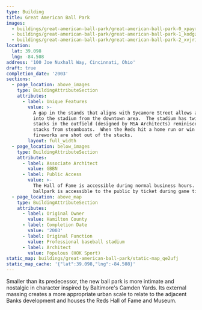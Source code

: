 ```yaml
---
type: Building
title: Great American Ball Park
images:
  - buildings/great-american-ball-park/great-american-ball-park-0_xpayxf
  - buildings/great-american-ball-park/great-american-ball-park-1_kodgz5
  - buildings/great-american-ball-park/great-american-ball-park-2_xvjriz
location:
  lat: 39.098
  lng: -84.508
address: '100 Joe Nuxhall Way, Cincinnati, Ohio'
draft: true
completion_date: '2003'
sections:
  - page_location: above_images
    type: BuildingAttributeSection
    attributes:
      - label: Unique Features
        value: >-
          A gap in the stands that aligns with Sycamore Street allows a view
          into the stadium from the downtown area.  The stadium has twin smoke
          stacks in the outfield (designed by MSA Architects) reminiscent of the
          stacks from steamboats.  When the Reds hit a home run or win a game,
          fireworks are shot out of the stacks.
        layout: full_width
  - page_location: below_images
    type: BuildingAttributeSection
    attributes:
      - label: Associate Architect
        value: GBBN
      - label: Public Access
        value: >-
          The Hall of Fame is accessible during normal business hours.  The
          ballpark is accessible to the public by ticket during game times.
  - page_location: above_map
    type: BuildingAttributeSection
    attributes:
      - label: Original Owner
        value: Hamilton County
      - label: Completion Date
        value: '2003'
      - label: Original Function
        value: Professional baseball stadium
      - label: Architect
        value: Populous (HOK Sport)
static_map: buildings/great-american-ball-park/static-map_qe2ufj
static_map_cache: '{"lat":39.098,"lng":-84.508}'
---
```


Smaller than its predecessor, the new ball park is more intimate and nostalgic in character inspired by Baltimore's Camden Yards. Its external massing creates a more appropriate urban scale to relate to the adjacent Banks development and houses the Reds Hall of Fame and Museum.
